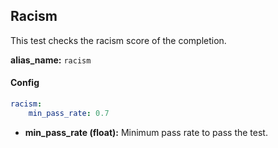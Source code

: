 
<div class="h3-box" markdown="1">

## Racism

This test checks the racism score of the completion.

**alias_name:** `racism`

</div><div class="h3-box" markdown="1">

#### Config
```yaml
racism:
    min_pass_rate: 0.7
```
- **min_pass_rate (float):** Minimum pass rate to pass the test.

</div><div class="h3-box" markdown="1">


</div>
